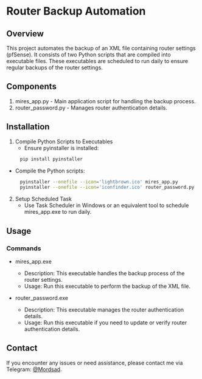 # Router Backup Automation

## Overview

This project automates the backup of an XML file containing router settings (pfSense). It consists of two Python scripts that are compiled into executable files. These executables are scheduled to run daily to ensure regular backups of the router settings.

## Components

1. mires_app.py - Main application script for handling the backup process.
2. router_password.py - Manages router authentication details.


## Installation

1. Compile Python Scripts to Executables
   - Ensure pyinstaller is installed:

```bash
     pip install pyinstaller
```
     
   - Compile the Python scripts:
    
```bash
     pyinstaller --onefile --icon='lightbrown.ico' mires_app.py
     pyinstaller --onefile --icon='iconfinder.ico' router_password.py
``` 
2. Setup Scheduled Task
   - Use Task Scheduler in Windows or an equivalent tool to schedule mires_app.exe to run daily.

## Usage

### Commands

- mires_app.exe
  - Description: This executable handles the backup process of the router settings.
  - Usage: Run this executable to perform the backup of the XML file.

- router_password.exe
  - Description: This executable manages the router authentication details.
  - Usage: Run this executable if you need to update or verify router authentication details.

## Contact

If you encounter any issues or need assistance, please contact me via Telegram: [@Mordsad](https://t.me/mordsad).
